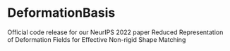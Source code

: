 # DeformationBasis
Official code release for our NeurIPS 2022 paper Reduced Representation of Deformation Fields for Effective Non-rigid Shape Matching
